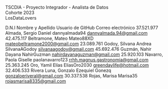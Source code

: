 TSCDIA - Proyecto Integrador - Analista de Datos 			
Cohorte 2023	
LosDataLovers				
				
D.N.I	         Nombre y Apellido		             Usuario de GitHub	                                Correo electrónico
37.521.977	Almada, Sergio Daniel 		            dannyalmada94	                                dannyalmada.94@gmail.com
42.475.117	Beltramone, Mateo		            Mateo88XD	                                        mateobeltramone2000@gmail.com
23.089.761	Godoy, Silvana Andrea 		            SilvanaAGodoy	                                silvanaagodoy@gmail.com
45.692.476	Guzmán, Nahir Dayana		            NahirGuzman	                                        nahirdayanaguzman@gmail.com
25.920.103	Navarro, Paola Giselle		            paolanavarro123	                                rrhh.magnus.gastronomia@gmail.com
25.363.245	Oro, Yamil Elías			    EliasOro2030                                        greendaylife@hotmail.com 
32.406.533	Rivera Luna, Gonzalo Ezequiel		    Gonezq	                                        gonzaloeriveral@gmail.com
30.337.538	Rojas, Marisa		                    Marisa35	                                        rojasmarisa8335@gmail.com
